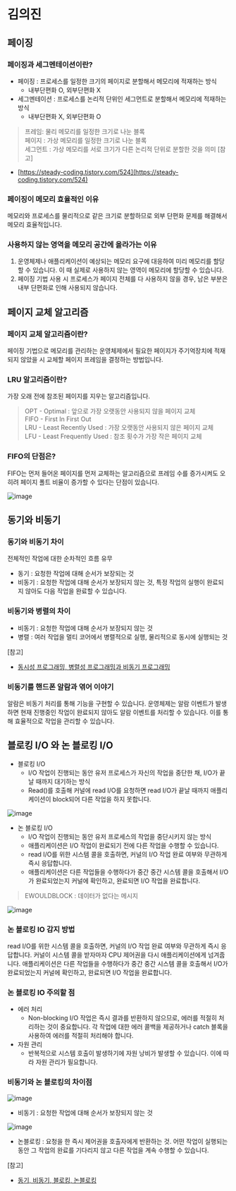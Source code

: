# 김의진

## 페이징

### 페이징과 세그멘테이션이란?

* 페이징 : 프로세스를 일정한 크기의 페이지로 분할해서 메모리에 적재하는 방식
  * 내부단편화 O, 외부단편화 X
* 세그멘테이션 : 프로세스를 논리적 단위인 세그먼트로 분할해서 메모리에 적재하는 방식
  * 내부단편화 X, 외부단편화 O

> 프레임: 물리 메모리를 일정한 크기로 나눈 블록\
> 페이지 : 가상 메모리를 일정한 크기로 나눈 블록\
> 세그먼트 : 가상 메모리를 서로 크기가 다른 논리적 단위로 분할한 것을 의미 \[참고]

* [https://steady-coding.tistory.com/524](https://steady-coding.tistory.com/524)

### 페이징이 메모리 효율적인 이유

메모리와 프로세스를 물리적으로 같은 크기로 분할하므로 외부 단편화 문제를 해결해서 메모리 효율적입니다.

### 사용하지 않는 영역을 메모리 공간에 올라가는 이유

1. 운영체제나 애플리케이션이 예상되는 메모리 요구에 대응하여 미리 메모리를 할당할 수 있습니다. 이 때 실제로 사용하지 않는 영역이 메모리에 할당할 수 있습니다.
2. 페이징 기법 사용 시 프로세스가 페이지 전체를 다 사용하지 않을 경우, 남은 부분은 내부 단편화로 인해 사용되지 않습니다.

## 페이지 교체 알고리즘

### 페이지 교체 알고리즘이란?

페이징 기법으로 메모리를 관리하는 운영체제에서 필요한 페이지가 주기억장치에 적재되지 않았을 시 교체할 페이지 프레임을 결정하는 방법입니다.

### LRU 알고리즘이란?

가장 오래 전에 참조된 페이지를 지우는 알고리즘입니다.

> OPT - Optimal : 앞으로 가장 오랫동안 사용되지 않을 페이지 교체\
> FIFO - First In First Out\
> LRU - Least Recently Used : 가장 오랫동안 사용되지 않은 페이지 교체\
> LFU - Least Frequently Used : 참조 횟수가 가장 작은 페이지 교체

### FIFO의 단점은?

FIFO는 먼저 들어온 페이지를 먼저 교체하는 알고리즘으로 프레임 수를 증가시켜도 오히려 페이지 폴트 비율이 증가할 수 있다는 단점이 있습니다.

![image](https://github.com/kmularise/TIL/assets/106499310/2d8bddda-b83a-4faa-b033-b0c2e73bbee0)

## 동기와 비동기

### 동기와 비동기 차이

전체적인 작업에 대한 순차적인 흐름 유무

* 동기 : 요청한 작업에 대해 순서가 보장되는 것
* 비동기 : 요청한 작업에 대해 순서가 보장되지 않는 것, 특정 작업의 실행이 완료되지 않아도 다음 작업을 완료할 수 있습니다.

### 비동기와 병렬의 차이

* 비동기 : 요청한 작업에 대해 순서가 보장되지 않는 것
* 병렬 : 여러 작업을 멀티 코어에서 병렬적으로 실행, 물리적으로 동시에 실행되는 것

\[참고]

* [동시성 프로그래밍, 병렬성 프로그래밍과 비동기 프로그래밍](https://m.boostcourse.org/mo326/lecture/16866)

### 비동기를 핸드폰 알람과 엮어 이야기

알람은 비동기 처리를 통해 기능을 구현할 수 있습니다. 운영체제는 알람 이벤트가 발생하면 현재 진행중인 작업이 완료되지 않아도 알람 이벤트를 처리할 수 있습니다. 이를 통해 효율적으로 작업을 관리할 수 있습니다.

## 블로킹 I/O 와 논 블로킹 I/O

* 블로킹 I/O
  * I/O 작업이 진행되는 동안 유저 프로세스가 자신의 작업을 중단한 채, I/O가 끝날 때까지 대기하는 방식
  * Read()를 호출해 커널에 read I/O를 요청하면 read I/O가 끝날 때까지 애플리케이션이 block되어 다른 작업을 하지 못합니다.

![image](https://github.com/kmularise/TIL/assets/106499310/86dcd188-ba6b-40e5-8f01-b1e60469b4fe)

* 논 블로킹 I/O
  * I/O 작업이 진행되는 동안 유저 프로세스의 작업을 중단시키지 않는 방식
  * 애플리케이션은 I/O 작업이 완료되기 전에 다른 작업을 수행할 수 있습니다.
  * read I/O를 위한 시스템 콜을 호출하면, 커널의 I/O 작업 완료 여부와 무관하게 즉시 응답합니다.
  * 애플리케이션은 다른 작업들을 수행하다가 중간 중간 시스템 콜을 호출해서 I/O가 완료되었는지 커널에 확인하고, 완료되면 I/O 작업을 완료합니다.

> EWOULDBLOCK : 데이터가 없다는 메시지

![image](https://github.com/kmularise/TIL/assets/106499310/1d8027e2-7615-418d-80de-62445edba9a3)

### 논 블로킹 IO 감지 방법

read I/O를 위한 시스템 콜을 호출하면, 커널의 I/O 작업 완료 여부와 무관하게 즉시 응답합니다. 커널이 시스템 콜을 받자마자 CPU 제어권을 다시 애플리케이션에게 넘겨줍니다. 애플리케이션은 다른 작업들을 수행하다가 중간 중간 시스템 콜을 호출해서 I/O가 완료되었는지 커널에 확인하고, 완료되면 I/O 작업을 완료합니다.

### 논 블로킹 IO 주의할 점

* 에러 처리
  * Non-blocking I/O 작업은 즉시 결과를 반환하지 않으므로, 에러를 적절히 처리하는 것이 중요합니다. 각 작업에 대한 에러 콜백을 제공하거나 catch 블록을 사용하여 에러를 적절히 처리해야 합니다.
* 자원 관리
  * 반복적으로 시스템 호출이 발생하기에 자원 낭비가 발생할 수 있습니다. 이에 따라 자원 관리가 필요합니다.

### 비동기와 논 블로킹의 차이점

![image](https://github.com/kmularise/TIL/assets/106499310/6135c133-a21a-43f3-8353-496390f7a608)

* 비동기 : 요청한 작업에 대해 순서가 보장되지 않는 것

![image](https://github.com/kmularise/TIL/assets/106499310/30db124f-8a10-42dd-93d0-ee68a1c926ff)

* 논블로킹 : 요청을 한 즉시 제어권을 호출자에게 반환하는 것. 어떤 작업이 실행되는 동안 그 작업의 완료를 기다리지 않고 다른 작업을 계속 수행할 수 있습니다.

\[참고]

* [동기, 비동기, 블로킹, 논블로킹](https://inpa.tistory.com/entry/%F0%9F%91%A9%E2%80%8D%F0%9F%92%BB-%EB%8F%99%EA%B8%B0%EB%B9%84%EB%8F%99%EA%B8%B0-%EB%B8%94%EB%A1%9C%ED%82%B9%EB%85%BC%EB%B8%94%EB%A1%9C%ED%82%B9-%EA%B0%9C%EB%85%90-%EC%A0%95%EB%A6%AC)
